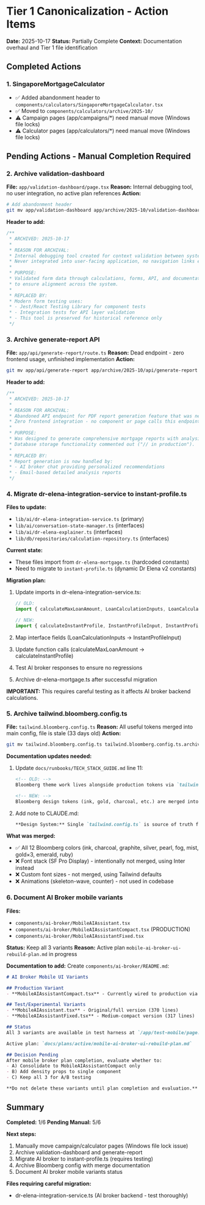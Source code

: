 # Tier 1 Canonicalization - Action Items

**Date:** 2025-10-17
**Status:** Partially Complete
**Context:** Documentation overhaul and Tier 1 file identification

## Completed Actions

### 1. SingaporeMortgageCalculator
- ✅ Added abandonment header to `components/calculators/SingaporeMortgageCalculator.tsx`
- ✅ Moved to `components/calculators/archive/2025-10/`
- ⚠️ Campaign pages (app/campaigns/*) need manual move (Windows file locks)
- ⚠️ Calculator pages (app/calculators/*) need manual move (Windows file locks)

## Pending Actions - Manual Completion Required

### 2. Archive validation-dashboard
**File:** `app/validation-dashboard/page.tsx`
**Reason:** Internal debugging tool, no user integration, no active plan references
**Action:**
```bash
# Add abandonment header
git mv app/validation-dashboard app/archive/2025-10/validation-dashboard
```

**Header to add:**
```typescript
/**
 * ARCHIVED: 2025-10-17
 *
 * REASON FOR ARCHIVAL:
 * Internal debugging tool created for context validation between system layers.
 * Never integrated into user-facing application, no navigation links exist.
 *
 * PURPOSE:
 * Validated form data through calculations, forms, API, and documentation layers
 * to ensure alignment across the system.
 *
 * REPLACED BY:
 * Modern form testing uses:
 * - Jest/React Testing Library for component tests
 * - Integration tests for API layer validation
 * - This tool is preserved for historical reference only
 */
```

### 3. Archive generate-report API
**File:** `app/api/generate-report/route.ts`
**Reason:** Dead endpoint - zero frontend usage, unfinished implementation
**Action:**
```bash
git mv app/api/generate-report app/archive/2025-10/api/generate-report
```

**Header to add:**
```typescript
/**
 * ARCHIVED: 2025-10-17
 *
 * REASON FOR ARCHIVAL:
 * Abandoned API endpoint for PDF report generation feature that was never completed.
 * Zero frontend integration - no component or page calls this endpoint.
 *
 * PURPOSE:
 * Was designed to generate comprehensive mortgage reports with analysis and recommendations.
 * Database storage functionality commented out ("// in production").
 *
 * REPLACED BY:
 * Report generation is now handled by:
 * - AI broker chat providing personalized recommendations
 * - Email-based detailed analysis reports
 */
```

### 4. Migrate dr-elena-integration-service to instant-profile.ts
**Files to update:**
- `lib/ai/dr-elena-integration-service.ts` (primary)
- `lib/ai/conversation-state-manager.ts` (interfaces)
- `lib/ai/dr-elena-explainer.ts` (interfaces)
- `lib/db/repositories/calculation-repository.ts` (interfaces)

**Current state:**
- These files import from `dr-elena-mortgage.ts` (hardcoded constants)
- Need to migrate to `instant-profile.ts` (dynamic Dr Elena v2 constants)

**Migration plan:**
1. Update imports in dr-elena-integration-service.ts:
   ```typescript
   // OLD:
   import { calculateMaxLoanAmount, LoanCalculationInputs, LoanCalculationResult } from '@/lib/calculations/dr-elena-mortgage'

   // NEW:
   import { calculateInstantProfile, InstantProfileInput, InstantProfileResult } from '@/lib/calculations/instant-profile'
   ```

2. Map interface fields (LoanCalculationInputs → InstantProfileInput)
3. Update function calls (calculateMaxLoanAmount → calculateInstantProfile)
4. Test AI broker responses to ensure no regressions
5. Archive dr-elena-mortgage.ts after successful migration

**IMPORTANT:** This requires careful testing as it affects AI broker backend calculations.

### 5. Archive tailwind.bloomberg.config.ts
**File:** `tailwind.bloomberg.config.ts`
**Reason:** All useful tokens merged into main config, file is stale (33 days old)
**Action:**
```bash
git mv tailwind.bloomberg.config.ts tailwind.bloomberg.config.ts.archived
```

**Documentation updates needed:**
1. Update `docs/runbooks/TECH_STACK_GUIDE.md` line 11:
   ```markdown
   <!-- OLD: -->
   Bloomberg theme work lives alongside production tokens via `tailwind.bloomberg.config.ts`

   <!-- NEW: -->
   Bloomberg design tokens (ink, gold, charcoal, etc.) are merged into tailwind.config.ts
   ```

2. Add note to CLAUDE.md:
   ```markdown
   **Design System:** Single `tailwind.config.ts` is source of truth for both NextNest brand and Bloomberg colors. Bloomberg config archived 2025-10-17 after successful merge of all 12 color tokens.
   ```

**What was merged:**
- ✅ All 12 Bloomberg colors (ink, charcoal, graphite, silver, pearl, fog, mist, gold×3, emerald, ruby)
- ❌ Font stack (SF Pro Display) - intentionally not merged, using Inter instead
- ❌ Custom font sizes - not merged, using Tailwind defaults
- ❌ Animations (skeleton-wave, counter) - not used in codebase

### 6. Document AI Broker mobile variants
**Files:**
- `components/ai-broker/MobileAIAssistant.tsx`
- `components/ai-broker/MobileAIAssistantCompact.tsx` (PRODUCTION)
- `components/ai-broker/MobileAIAssistantFixed.tsx`

**Status:** Keep all 3 variants
**Reason:** Active plan `mobile-ai-broker-ui-rebuild-plan.md` in progress

**Documentation to add:**
Create `components/ai-broker/README.md`:
```markdown
# AI Broker Mobile UI Variants

## Production Variant
- **MobileAIAssistantCompact.tsx** - Currently wired to production via ResponsiveBrokerShell

## Test/Experimental Variants
- **MobileAIAssistant.tsx** - Original/full version (370 lines)
- **MobileAIAssistantFixed.tsx** - Medium-compact version (317 lines)

## Status
All 3 variants are available in test harness at `/app/test-mobile/page.tsx` for manual QA.

Active plan: `docs/plans/active/mobile-ai-broker-ui-rebuild-plan.md`

## Decision Pending
After mobile broker plan completion, evaluate whether to:
- A) Consolidate to MobileAIAssistantCompact only
- B) Add density props to single component
- C) Keep all 3 for A/B testing

**Do not delete these variants until plan completion and evaluation.**
```

## Summary

**Completed:** 1/6
**Pending Manual:** 5/6

**Next steps:**
1. Manually move campaign/calculator pages (Windows file lock issue)
2. Archive validation-dashboard and generate-report
3. Migrate AI broker to instant-profile.ts (requires testing)
4. Archive Bloomberg config with merge documentation
5. Document AI broker mobile variants status

**Files requiring careful migration:**
- dr-elena-integration-service.ts (AI broker backend - test thoroughly)
